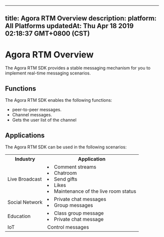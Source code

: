 
---
title: Agora RTM Overview
description: 
platform: All Platforms
updatedAt: Thu Apr 18 2019 02:18:37 GMT+0800 (CST)
---
# Agora RTM Overview
The Agora RTM SDK provides a stable messaging mechanism for you to implement real-time messaging scenarios.

## Functions

The Agora RTM SDK enables the following functions:

-   peer-to-peer messages.
-   Channel messages.
-   Gets the user list of the channel


## Applications

The Agora RTM SDK can be used in the following scenarios:

<table>
  <tr>
    <th>Industry</th>
    <th>Application</th>
  </tr>
  <tr>
    <td>Live Broadcast</td>
    <td><li>Comment streams<br><li>Chatroom<br><li>Send gifts<br><li>Likes<br><li>Maintenance of the live room status<br></td>
  </tr>
  <tr>
    <td>Social Network</td>
    <td><li>Private chat messages<br><li>Group messages<br></td>
  </tr>
  <tr>
    <td>Education</td>
    <td><li>Class group message<br><li>Private chat message<br></td>
  </tr>
  <tr>
    <td>IoT</td>
    <td>Control messages</td>
  </tr>
</table>




